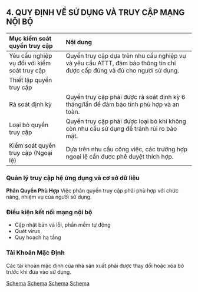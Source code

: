 ## 4. QUY ĐỊNH VỀ SỬ DỤNG VÀ TRUY CẬP MẠNG NỘI BỘ

| Mục kiểm soát quyền truy cập                  | Nội dung                                                                                                                              |
| :--------------------------------------------- | :---------------------------------------------------------------------------------------------------------------------------------- |
| Yêu cầu nghiệp vụ đối với kiểm soát truy cập   | Quyền truy cập dựa trên nhu cầu nghiệp vụ và yêu cầu ATTT, đảm bảo thông tin chỉ được cấp đúng và đủ cho người sử dụng.             |
| Thiết lập quyền truy cập                      |                                                                                                                                     |
| Rà soát định kỳ                                | Quyền truy cập phải được rà soát định kỳ 6 tháng/lần để đảm bảo tính phù hợp và an toàn.                                           |
| Loại bỏ quyền truy cập                         | Quyền truy cập phải được loại bỏ khi không còn nhu cầu sử dụng để tránh rủi ro bảo mật.                                            |
| Kiểm soát quyền truy cập (Ngoại lệ)             | Dựa trên nhu cầu công việc, các trường hợp ngoại lệ cần được phê duyệt thích hợp.                                                  |

### Quản lý truy cập hệ ứng dụng và cơ sở dữ liệu
**Phân Quyền Phù Hợp**
Việc phân quyền truy cập phải phù hợp với chức năng, nhiệm vụ của người sử dụng.

### Điều kiện kết nối mạng nội bộ
- Cập nhật bản vá lỗi, phần mềm tự động
- Quét virus
- Quy hoạch hạ tầng

### Tài Khoản Mặc Định
Các tài khoản mặc định của nhà sản xuất phải được thay đổi hoặc xóa bỏ trước khi đưa vào sử dụng.

[Schema](page_36_img_0.png)
[Schema](page_36_img_1.png)
[Schema](page_36_img_2.png)
[Schema](page_36_img_3.png)
